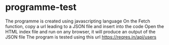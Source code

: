 # programme-test
The programme is created using javascripting language
On the Fetch function, copy a url leading to a JSON file and insert into the code
Open the HTML index file and run on any browser, it will produce an output of the JSON file
The program is tested using this url https://reqres.in/api/users

